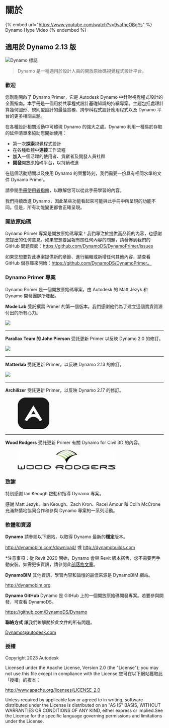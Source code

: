 # 關於

{% embed url="https://www.youtube.com/watch?v=9vafneOBgYs" %}
 Dynamo Hype Video 
{% endembed %}

## 適用於 Dynamo 2.13 版

![Dynamo 標誌](images/dynamo\_logo\_dark-trim.jpg)

> Dynamo 是一種適用於設計人員的開放原始碼視覺程式設計平台。

### 歡迎

您剛剛開啟了 Dynamo Primer，它是 Autodesk Dynamo 中針對視覺程式設計的全面指南。本手冊是一個用於共享程式設計基礎知識的持續專案。主題包括處理計算幾何圖形、規則型設計的最佳實務、跨學科程式設計應用程式以及 Dynamo 平台的更多相關主題。

在各種設計相關活動中可體現 Dynamo 的強大之處。Dynamo 利用一種易於存取的延伸清單來協助您開始使用：

* 第一次**探索**視覺程式設計
* 在各種軟體中**連接**工作流程
* **加入**一個活躍的使用者、貢獻者及開發人員社群
* **開發**開放原始碼平台，以持續改進

在這個活動期間以及使用 Dynamo 的興奮時刻，我們需要一份具有相同水準的文件 Dynamo Primer。

請參閱[手冊使用者指南](1\_introduction/2-primer-user-guide-dynamo-community-and-platform.md)，以瞭解您可以從此手冊學習的內容。

我們持續改進 Dynamo，因此某些功能看起來可能與此手冊中所呈現的功能不同。但是，所有功能變更都會正確呈現。

### 開放原始碼

Dynamo Primer 專案是開放原始碼專案！我們專注於提供高品質的內容，也感謝您提出的任何意見。如果您想要回報有關任何內容的問題，請發佈到我們的 GitHub 問題頁面：https://github.com/DynamoDS/DynamoPrimer/issues

如果您想要對此專案提供新的章節、進行編輯或新增任何其他內容，請查看 GitHub 儲存庫來開始：https://github.com/DynamoDS/DynamoPrimer。

### Dynamo Primer 專案

Dynamo Primer 是一個開放原始碼專案，由 Autodesk 的 Matt Jezyk 和 Dynamo 開發團隊所發起。

**Mode Lab** 受託撰寫 Primer 的第一個版本。我們感謝他們為了建立這個寶貴資源付出的所有心力。

![](images/MODELAB\_Logo.png)

***

**Parallax Team 的 John Pierson** 受託更新 Primer 以反映 Dynamo 2.0 的修訂。

![](images/PRLX\_Logo.jpg)

***

**Matterlab** 受託更新 Primer，以反映 Dynamo 2.13 的修訂。

![](images/matterlab\_final-07.jpg)

***

**Archilizer** 受託更新 Primer，以反映 Dynamo 2.17 的修訂。

<figure><img src=".gitbook/assets/Archilizer_2020.png" alt="" width="100"><figcaption></figcaption></figure>

***

**Wood Rodgers** 受託更新 Primer 有關 Dynamo for Civil 3D 的內容。

<figure><img src=".gitbook/assets/WR_Logo_NoTagLine_Color (1).jpg" alt=""><figcaption></figcaption></figure>

### 致謝

特別感謝 Ian Keough 啟動和指導 Dynamo 專案。

感謝 Matt Jezyk、Ian Keough、Zach Kron、Racel Amour 和 Colin McCrone 充滿熱情地協同合作和參與 Dynamo 專案的一系列活動。

### 軟體和資源

**Dynamo** 請參閱以下網站，以取得 Dynamo 最新的**穩定**版本。

http://dynamobim.com/download/ 或 http://dynamobuilds.com

*注意事項：從 Revit 2020 開始，Dynamo 會與 Revit 版本搭售，您不需要再手動安裝。如需更多資訊，請參閱此[部落格文章](https://dynamobim.org/dynamo-core-2-1-release/)。

**DynamoBIM** 其他資訊、學習內容和論壇的最佳來源是 DynamoBIM 網站。

http://dynamobim.org

**Dynamo GitHub** Dynamo 是 GitHub 上的一個開放原始碼開發專案。若要參與開發，可查看 DynamoDS。

https://github.com/DynamoDS/Dynamo

**聯絡方式** 讓我們瞭解關於此文件的所有問題。

Dynamo@autodesk.com

### 授權

Copyright 2023 Autodesk

Licensed under the Apache License, Version 2.0 (the "License"); you may not use this file except in compliance with the License.您可在以下網站獲取此「授權」的複本：

http://www.apache.org/licenses/LICENSE-2.0

Unless required by applicable law or agreed to in writing, software distributed under the License is distributed on an "AS IS" BASIS, WITHOUT WARRANTIES OR CONDITIONS OF ANY KIND, either express or implied.See the License for the specific language governing permissions and limitations under the License.

